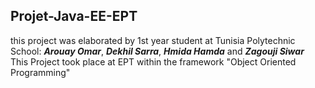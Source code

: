 ## Projet-Java-EE-EPT
this project was elaborated by 1st year student at Tunisia Polytechnic School:  ***Arouay Omar***, ***Dekhil Sarra***, ***Hmida Hamda*** and ***Zagouji Siwar*** <br/>This Project took place  at EPT within the framework "Object Oriented Programming"
